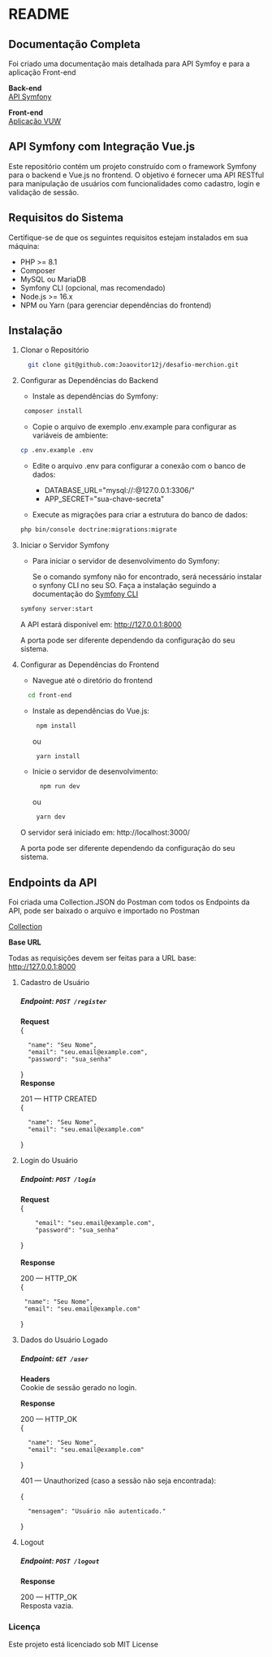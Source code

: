 # README

## Documentação Completa 
Foi criado uma documentação mais detalhada para API Symfoy e para a aplicação Front-end

**Back-end**  
[API Symfony](/back-end/README.md)

**Front-end**  
[Aplicação VUW](/front-end/README.md)

## API Symfony com Integração Vue.js

Este repositório contém um projeto construído com o framework Symfony para o backend e Vue.js no frontend. O objetivo é fornecer uma API RESTful para
manipulação de usuários com funcionalidades como cadastro, login e validação de sessão.

## Requisitos do Sistema

Certifique-se de que os seguintes requisitos estejam instalados em sua máquina:

* PHP >= 8.1
* Composer
* MySQL ou MariaDB
* Symfony CLI (opcional, mas recomendado)
* Node.js >= 16.x
* NPM ou Yarn (para gerenciar dependências do frontend)

## Instalação

1. Clonar o Repositório

    ``` bash
      git clone git@github.com:Joaovitor12j/desafio-merchion.git
    ```

2. Configurar as Dependências do Backend
    * Instale as dependências do Symfony:
   ``` bash
    composer install
    ```
    * Copie o arquivo de exemplo .env.example para configurar as variáveis de ambiente:
    ``` bash
    cp .env.example .env
    ```

    * Edite o arquivo .env para configurar a conexão com o banco de dados:
        * DATABASE_URL="mysql://<usuario>:<senha>@127.0.0.1:3306/<nome-do-banco>"
        * APP_SECRET="sua-chave-secreta"

    * Execute as migrações para criar a estrutura do banco de dados:
   ``` bash
   php bin/console doctrine:migrations:migrate    
   ```

3. Iniciar o Servidor Symfony

    * Para iniciar o servidor de desenvolvimento do Symfony:

      Se o comando symfony não for encontrado, será necessário instalar o synfony CLI no seu SO.
      Faça a instalação seguindo a documentação do [Symfony CLI](https://symfony.com/download)
   ``` bash
   symfony server:start
   ```

   A API estará disponível em: http://127.0.0.1:8000

   A porta pode ser diferente dependendo da configuração do seu sistema.

4. Configurar as Dependências do Frontend
    * Navegue até o diretório do frontend
    ``` bash
      cd front-end
    ```
    * Instale as dependências do Vue.js:
         ``` bash
          npm install
         ```
      ou
         ``` bash
          yarn install
         ```
    * Inicie o servidor de desenvolvimento:
        ``` bash
          npm run dev
         ```
      ou
         ``` bash
          yarn dev
         ```

   O servidor será iniciado em: http://localhost:3000/

   A porta pode ser diferente dependendo da configuração do seu sistema.


## Endpoints da API
Foi criada uma Collection.JSON do Postman com todos os Endpoints da API,
pode ser baixado o arquivo e importado no Postman  

[Collection](/API%20-%20MERCHION.postman_collection.json)

**Base URL**

Todas as requisições devem ser feitas para a URL base: http://127.0.0.1:8000

1. Cadastro de Usuário

   ##### Endpoint: `POST /register`
   **Request**  
   {

         "name": "Seu Nome",
         "email": "seu.email@example.com",
         "password": "sua_senha"
   }
   \
   **Response**

   201 — HTTP CREATED  
   {

         "name": "Seu Nome",
         "email": "seu.email@example.com" 
   }

2.  Login do Usuário

    ##### Endpoint: `POST /login`
    **Request**  
    {

            "email": "seu.email@example.com",
            "password": "sua_senha"
    }  
    \
    **Response**

    200 — HTTP_OK  
    {

         "name": "Seu Nome",
         "email": "seu.email@example.com" 
    }

3. Dados do Usuário Logado
   ##### Endpoint: `GET /user`
   **Headers**  
   Cookie de sessão gerado no login.

   **Response**

   200 — HTTP_OK  
   {

         "name": "Seu Nome",
         "email": "seu.email@example.com" 
   }

   401 — Unauthorized (caso a sessão não seja encontrada):

   {

         "mensagem": "Usuário não autenticado."
   }

4. Logout
   ##### Endpoint: `POST /logout`

   **Response**

   200 — HTTP_OK  
   Resposta vazia.

### Licença

Este projeto está licenciado sob MIT License
